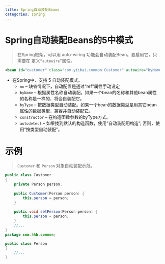 ```yaml
---
title: Spring自动装配Beans
categories: spring
---
```

# Spring自动装配Beans的5中模式
> 在Spring框架，可以用 auto-wiring 功能会自动装配Bean。要启用它，只需要在 <bean>定义`“autowire”`属性。
``` xml
<bean id="customer" class="com.yiibai.common.Customer" autowire="byName" />
```
- 在Spring中，支持 5 自动装配模式。
    - `no` – 缺省情况下，自动配置是通过“ref”属性手动设定
    - `byName` – 根据属性名称自动装配。如果一个bean的名称和其他bean属性的名称是一样的，将会自装配它。
    - `byType` – 按数据类型自动装配。如果一个bean的数据类型是用其它bean属性的数据类型，兼容并自动装配它。
    - `constructor` – 在构造函数参数的byType方式。
    - `autodetect` – 如果找到默认的构造函数，使用“自动装配用构造”; 否则，使用“按类型自动装配”。

# 示例
> `Customer` 和 `Person` 对象自动装配示范。
``` java
public class Customer 
{
	private Person person;
	
	public Customer(Person person) {
		this.person = person;
	}
	
	public void setPerson(Person person) {
		this.person = person;
	}
	//...
}
package com.hhh.common;

public class Person 
{
	//...
}
```